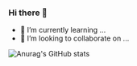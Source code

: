 ### Hi there 👋
<a href="https://img.shields.io/badge/instagram-F6F6F6?style=flat-square&logo=Instagram&logoColor=white&link=https://www.instagram.com/stopsunlight/"/></a>

- 🌱 I’m currently learning ...
- 👯 I’m looking to collaborate on ...

![Anurag's GitHub stats](https://github-readme-stats.vercel.app/api?username=Xeostop1&show_icons=true&theme=radical)
<!--
**Xeostop1/Xeostop1** is a ✨ _special_ ✨ repository because its `README.md` (this file) appears on your GitHub profile.

Here are some ideas to get you started:




- 🤔 I’m looking for help with ...
- 💬 Ask me about ...
- 📫 How to reach me: ...
- 😄 Pronouns: ...
- ⚡ Fun fact: ...
-->
